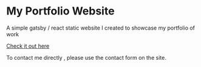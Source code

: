 # My Portfolio Website

A simple gatsby / react static website I created to showcase my portfolio of work

[Check it out here](https://mark-mansfield.github.io/myreact-website/)


To contact me directly , please use the contact form on the site.
